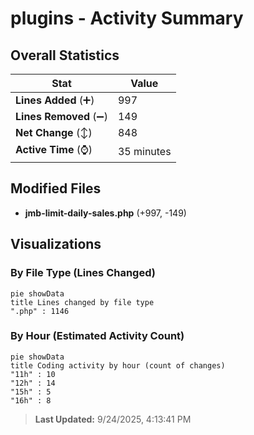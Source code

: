 # plugins - Activity Summary 

## Overall Statistics

| Stat                   | Value                                                             |
| ---------------------- | ----------------------------------------------------------------- |
| **Lines Added** (➕)   | 997                                          |
| **Lines Removed** (➖) | 149                                        |
| **Net Change** (↕)    | 848                |
| **Active Time** (⌚)   | 35 minutes |


## Modified Files
- **jmb-limit-daily-sales.php** (+997, -149)

## Visualizations

### By File Type (Lines Changed)

```mermaid
pie showData
title Lines changed by file type
".php" : 1146
```

### By Hour (Estimated Activity Count)

```mermaid
pie showData
title Coding activity by hour (count of changes)
"11h" : 10
"12h" : 14
"15h" : 5
"16h" : 8
```


> **Last Updated:** 9/24/2025, 4:13:41 PM